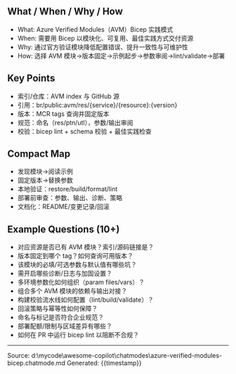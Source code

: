 ## What / When / Why / How

- What: Azure Verified Modules（AVM）Bicep 实践模式
- When: 需要用 Bicep 以模块化、可复用、最佳实践方式交付资源
- Why: 通过官方验证模块降低配置错误、提升一致性与可维护性
- How: 选择 AVM 模块→版本固定→示例起步→参数审阅→lint/validate→部署

## Key Points

- 索引/仓库：AVM index 与 GitHub 源
- 引用：br/public:avm/res/{service}/{resource}:{version}
- 版本：MCR tags 查询并固定版本
- 规范：命名（res/ptn/utl），参数/输出审阅
- 校验：bicep lint + schema 校验 + 最佳实践检查

## Compact Map

- 发现模块→阅读示例
- 固定版本→替换参数
- 本地验证：restore/build/format/lint
- 部署前审查：参数、输出、诊断、策略
- 文档化：README/变更记录/回滚

## Example Questions (10+)

- 对应资源是否已有 AVM 模块？索引/源码链接是？
- 版本固定到哪个 tag？如何查询可用版本？
- 该模块的必填/可选参数与默认值有哪些坑？
- 需开启哪些诊断/日志与加固设置？
- 多环境参数化如何组织（param files/vars）？
- 组合多个 AVM 模块的依赖与输出对接？
- 构建校验流水线如何配置（lint/build/validate）？
- 回滚策略与幂等性如何保障？
- 命名与标记是否符合企业规范？
- 部署配额/限制与区域差异有哪些？
- 如何在 PR 中运行 bicep lint 以阻断不合规？

---
Source: d:\mycode\awesome-copilot\chatmodes\azure-verified-modules-bicep.chatmode.md
Generated: {{timestamp}}
